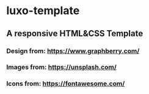 # luxo-template
## A responsive HTML&amp;CSS Template
### Design from: https://www.graphberry.com/
### Images from: https://unsplash.com/
### Icons from: https://fontawesome.com/

